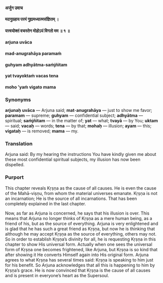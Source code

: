 #### अर्जुन उवाच
#### मदनुग्रहाय परमं गुह्यमध्यात्मसंज्ञितम् ।
#### यत्त्वयोक्तं वचस्तेन मोहोऽयं विगतो मम ॥ १ ॥

#### arjuna uvāca
#### mad-anugrahāya paramaṁ
#### guhyam adhyātma-saṁjñitam
#### yat tvayoktaṁ vacas tena
#### moho ’yaṁ vigato mama

### Synonyms

**arjunaḥ** **uvāca** — Arjuna said; **mat**-**anugrahāya** — just to show me favor; **paramam** — supreme; **guhyam** — confidential subject; **adhyātma** — spiritual; **saṁjñitam** — in the matter of; **yat** — what; **tvayā** — by You; **uktam** — said; **vacaḥ** — words; **tena** — by that; **mohaḥ** — illusion; **ayam** — this; **vigataḥ** — is removed; **mama** — my.

### Translation

Arjuna said: By my hearing the instructions You have kindly given me about these most confidential spiritual subjects, my illusion has now been dispelled.

### Purport

This chapter reveals Kṛṣṇa as the cause of all causes. He is even the cause of the Mahā-viṣṇu, from whom the material universes emanate. Kṛṣṇa is not an incarnation; He is the source of all incarnations. That has been completely explained in the last chapter.

Now, as far as Arjuna is concerned, he says that his illusion is over. This means that Arjuna no longer thinks of Kṛṣṇa as a mere human being, as a friend of his, but as the source of everything. Arjuna is very enlightened and is glad that he has such a great friend as Kṛṣṇa, but now he is thinking that although he may accept Kṛṣṇa as the source of everything, others may not. So in order to establish Kṛṣṇa’s divinity for all, he is requesting Kṛṣṇa in this chapter to show His universal form. Actually when one sees the universal form of Kṛṣṇa one becomes frightened, like Arjuna, but Kṛṣṇa is so kind that after showing it He converts Himself again into His original form. Arjuna agrees to what Kṛṣṇa has several times said: Kṛṣṇa is speaking to him just for his benefit. So Arjuna acknowledges that all this is happening to him by Kṛṣṇa’s grace. He is now convinced that Kṛṣṇa is the cause of all causes and is present in everyone’s heart as the Supersoul.